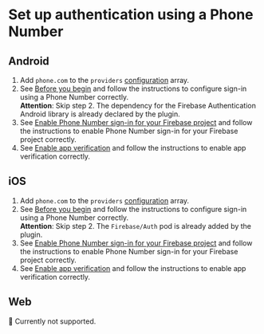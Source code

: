 # Set up authentication using a Phone Number

## Android

1. Add `phone.com` to the `providers` [configuration](https://github.com/capawesome-team/capacitor-firebase/tree/main/packages/authentication#configuration) array.
1. See [Before you begin](https://firebase.google.com/docs/auth/android/phone-auth#before-you-begin) and follow the instructions to configure sign-in using a Phone Number correctly.  
**Attention**: Skip step 2. The dependency for the Firebase Authentication Android library is already declared by the plugin.
1. See [Enable Phone Number sign-in for your Firebase project](https://firebase.google.com/docs/auth/android/phone-auth#enable-phone-number-sign-in-for-your-firebase-project) and follow the instructions to enable Phone Number sign-in for your Firebase project correctly.
1. See [Enable app verification](https://firebase.google.com/docs/auth/android/phone-auth#enable-app-verification) and follow the instructions to enable app verification correctly.

## iOS

1. Add `phone.com` to the `providers` [configuration](https://github.com/capawesome-team/capacitor-firebase/tree/main/packages/authentication#configuration) array.
1. See [Before you begin](https://firebase.google.com/docs/auth/ios/phone-auth#before-you-begin) and follow the instructions to configure sign-in using a Phone Number correctly.  
**Attention**: Skip step 2. The `Firebase/Auth` pod is already added by the plugin.
1. See [Enable Phone Number sign-in for your Firebase project](https://firebase.google.com/docs/auth/ios/phone-auth#enable-phone-number-sign-in-for-your-firebase-project) and follow the instructions to enable Phone Number sign-in for your Firebase project correctly.
1. See [Enable app verification](https://firebase.google.com/docs/auth/ios/phone-auth#enable-app-verification) and follow the instructions to enable app verification correctly.

## Web

🚧 Currently not supported.
